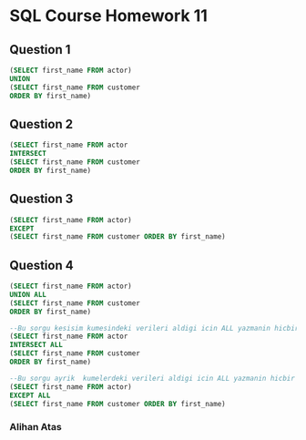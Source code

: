 # SQL Course Homework 11

## Question 1

```sql
(SELECT first_name FROM actor)
UNION 
(SELECT first_name FROM customer 
ORDER BY first_name)
```

## Question 2

```sql
(SELECT first_name FROM actor
INTERSECT
(SELECT first_name FROM customer
ORDER BY first_name)
```

## Question 3

```sql
(SELECT first_name FROM actor)
EXCEPT 
(SELECT first_name FROM customer ORDER BY first_name)
```

## Question 4

```sql
(SELECT first_name FROM actor)
UNION ALL
(SELECT first_name FROM customer 
ORDER BY first_name)

--Bu sorgu kesisim kumesindeki verileri aldigi icin ALL yazmanin hicbir anlami yok.
(SELECT first_name FROM actor
INTERSECT ALL
(SELECT first_name FROM customer
ORDER BY first_name)

--Bu sorgu ayrik  kumelerdeki verileri aldigi icin ALL yazmanin hicbir anlami yok. 
(SELECT first_name FROM actor)
EXCEPT ALL
(SELECT first_name FROM customer ORDER BY first_name) 
```



### Alihan Atas